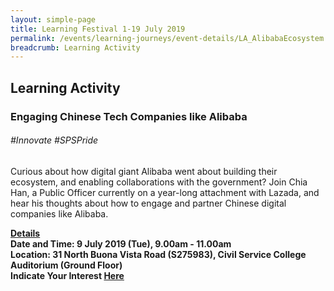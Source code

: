 ```yaml
---
layout: simple-page
title: Learning Festival 1-19 July 2019
permalink: /events/learning-journeys/event-details/LA_AlibabaEcosystem
breadcrumb: Learning Activity
---
```


## Learning Activity
### Engaging Chinese Tech Companies like Alibaba

###### _#Innovate #SPSPride_

Curious about how digital giant Alibaba went about building their ecosystem, and enabling collaborations with the government? Join Chia Han, a Public Officer currently on a year-long attachment with Lazada, and hear his thoughts about how to engage and partner Chinese digital companies like Alibaba.

<b><u>Details</u><br>
**Date and Time: 9 July 2019 (Tue), 9.00am - 11.00am** <br>
**Location: 31 North Buona Vista Road (S275983), Civil Service College Auditorium (Ground Floor)** <br>
**Indicate Your Interest [Here](https://www.eventbrite.sg/e/engaging-chinese-tech-companies-like-alibaba-tickets-64358467910)** 
